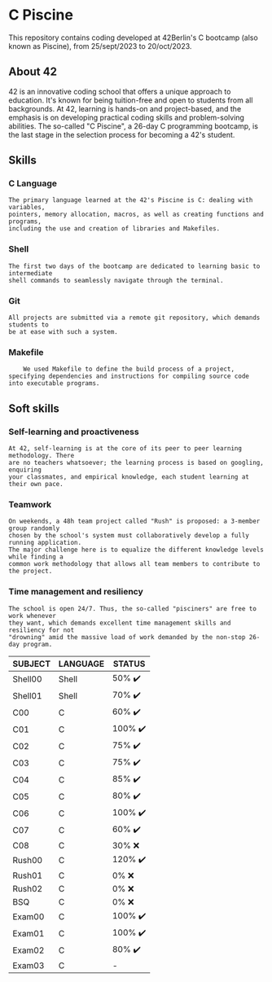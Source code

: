 # C Piscine
This repository contains coding developed at 42Berlin's C bootcamp (also known as Piscine), from 25/sept/2023 to 20/oct/2023.

## About 42

42 is an innovative coding school that offers a unique approach to education.
 It's known for being tuition-free and open to students from all backgrounds. 
At 42, learning is hands-on and project-based, and the emphasis 
is on developing practical coding skills and problem-solving abilities.
The so-called "C Piscine", a 26-day C programming bootcamp,
is the last stage in the selection process for becoming a 42's student.

## Skills

### C Language
	The primary language learned at the 42's Piscine is C: dealing with variables,
	pointers, memory allocation, macros, as well as creating functions and programs,
	including the use and creation of libraries and Makefiles.

### Shell
	The first two days of the bootcamp are dedicated to learning basic to intermediate
	shell commands to seamlessly navigate through the terminal.

### Git
	All projects are submitted via a remote git repository, which demands students to
	be at ease with such a system.
 
### Makefile
        We used Makefile to define the build process of a project,
	specifying dependencies and instructions for compiling source code into executable programs.

## Soft skills

### Self-learning and proactiveness
	At 42, self-learning is at the core of its peer to peer learning methodology. There
	are no teachers whatsoever; the learning process is based on googling, enquiring
	your classmates, and empirical knowledge, each student learning at their own pace.

### Teamwork
	On weekends, a 48h team project called "Rush" is proposed: a 3-member group randomly
	chosen by the school's system must collaboratively develop a fully running application.
	The major challenge here is to equalize the different knowledge levels while finding a
	common work methodology that allows all team members to contribute to the project.

### Time management and resiliency
	The school is open 24/7. Thus, the so-called "pisciners" are free to work whenever
	they want, which demands excellent time management skills and resiliency for not
	"drowning" amid the massive load of work demanded by the non-stop 26-day program.

| SUBJECT | LANGUAGE | STATUS |
| -------- | -------- |-------- |
| Shell00 | Shell | 50% ✔️ |
| Shell01 | Shell | 70% ✔️ |
| C00 | C | 60% ✔️ |
| C01 | C | 100% ✔️ |
| C02 | C | 75% ✔️ |
| C03 | C | 75% ✔️ |
| C04 | C | 85% ✔️ |
| C05 | C | 80% ✔️ |
| C06 | C | 100% ✔️ |
| C07 | C | 60% ✔️ |
| C08 | C | 30% ❌ |
| Rush00 | C | 120% ✔️ |
| Rush01 | C | 0% ❌ |
| Rush02 | C | 0% ❌ |
| BSQ | C | 0% ❌ |
| Exam00 | C | 100% ✔️ |
| Exam01 | C | 100% ✔️ |
| Exam02 | C | 80% ✔️ |
| Exam03 | C | - |
